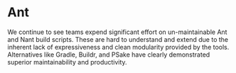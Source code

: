 # Ant

We continue to see teams expend significant effort on un-maintainable Ant and Nant build scripts. These are hard to understand and extend due to the inherent lack of expressiveness and clean modularity provided by the tools. Alternatives like Gradle, Buildr, and PSake have clearly demonstrated superior maintainability and productivity.
